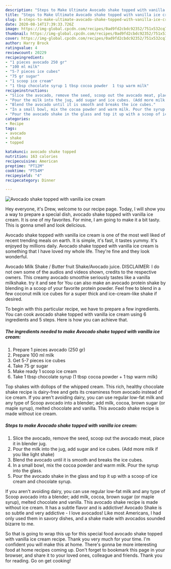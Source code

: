```yaml
---
description: "Steps to Make Ultimate Avocado shake topped with vanilla ice cream"
title: "Steps to Make Ultimate Avocado shake topped with vanilla ice cream"
slug: 8-steps-to-make-ultimate-avocado-shake-topped-with-vanilla-ice-cream
date: 2020-08-14T17:39:33.726Z
image: https://img-global.cpcdn.com/recipes/0ad9fd2cbdc92352/751x532cq70/avocado-shake-topped-with-vanilla-ice-cream-recipe-main-photo.jpg
thumbnail: https://img-global.cpcdn.com/recipes/0ad9fd2cbdc92352/751x532cq70/avocado-shake-topped-with-vanilla-ice-cream-recipe-main-photo.jpg
cover: https://img-global.cpcdn.com/recipes/0ad9fd2cbdc92352/751x532cq70/avocado-shake-topped-with-vanilla-ice-cream-recipe-main-photo.jpg
author: Harry Brock
ratingvalue: 4
reviewcount: 20229
recipeingredient:
- "1 pieces avocado 250 gr"
- "100 ml milk"
- "5-7 pieces ice cubes"
- "75 gr sugar"
- "1 scoop ice cream"
- "1 tbsp chocolate syrup 1 tbsp cocoa powder  1 tsp warm milk"
recipeinstructions:
- "Slice the avocado, remove the seed, scoop out the avocado meat, place it in blender jug."
- "Pour the milk into the jug, add sugar and ice cubes. (Add more milk if you like light shake)"
- "Blend the avocado until it is smooth and breaks the ice cubes."
- "In a small bowl, mix the cocoa powder and warm milk. Pour the syrup into the glass."
- "Pour the avocado shake in the glass and top it up with a scoop of ice cream and chocolate syrup."
categories:
- Recipe
tags:
- avocado
- shake
- topped

katakunci: avocado shake topped 
nutrition: 163 calories
recipecuisine: American
preptime: "PT12M"
cooktime: "PT54M"
recipeyield: "4"
recipecategory: Dinner

---
```



![Avocado shake topped with vanilla ice cream](https://img-global.cpcdn.com/recipes/0ad9fd2cbdc92352/751x532cq70/avocado-shake-topped-with-vanilla-ice-cream-recipe-main-photo.jpg)

Hey everyone, it's Drew, welcome to our recipe page. Today, I will show you a way to prepare a special dish, avocado shake topped with vanilla ice cream. It is one of my favorites. For mine, I am going to make it a bit tasty. This is gonna smell and look delicious.

Avocado shake topped with vanilla ice cream is one of the most well liked of recent trending meals on earth. It is simple, it's fast, it tastes yummy. It's enjoyed by millions daily. Avocado shake topped with vanilla ice cream is something that I have loved my whole life. They're fine and they look wonderful.

Avocado Milk Shake / Butter fruit Shake/Avocado juice. DISCLAIMER: I do not own some of the audios and videos shown, credits to the respective owners. This creamy avocado smoothie seriously tastes like a vanilla milkshake. try it and see for You can also make an avocado protein shake by blending in a scoop of your favorite protein powder. Feel free to blend in a few coconut milk ice cubes for a super thick and ice-cream-like shake if desired.


To begin with this particular recipe, we have to prepare a few ingredients. You can cook avocado shake topped with vanilla ice cream using 6 ingredients and 5 steps. Here is how you can achieve that.

<!--inarticleads1-->

##### The ingredients needed to make Avocado shake topped with vanilla ice cream:

1. Prepare 1 pieces avocado (250 gr)
1. Prepare 100 ml milk
1. Get 5-7 pieces ice cubes
1. Take 75 gr sugar
1. Make ready 1 scoop ice cream
1. Take 1 tbsp chocolate syrup (1 tbsp cocoa powder + 1 tsp warm milk)


Top shakes with dollops of the whipped cream. This rich, healthy chocolate shake recipe is dairy-free and gets its creaminess from avocado instead of ice cream. If you aren&#39;t avoiding dairy, you can use regular low-fat milk and any type of Scoop avocado into a blender; add milk, cocoa, brown sugar (or maple syrup), melted chocolate and vanilla. This avocado shake recipe is made without ice cream. 

<!--inarticleads2-->

##### Steps to make Avocado shake topped with vanilla ice cream:

1. Slice the avocado, remove the seed, scoop out the avocado meat, place it in blender jug.
1. Pour the milk into the jug, add sugar and ice cubes. (Add more milk if you like light shake)
1. Blend the avocado until it is smooth and breaks the ice cubes.
1. In a small bowl, mix the cocoa powder and warm milk. Pour the syrup into the glass.
1. Pour the avocado shake in the glass and top it up with a scoop of ice cream and chocolate syrup.


If you aren&#39;t avoiding dairy, you can use regular low-fat milk and any type of Scoop avocado into a blender; add milk, cocoa, brown sugar (or maple syrup), melted chocolate and vanilla. This avocado shake recipe is made without ice cream. It has a subtle flavor and is addictive! Avocado Shake is so subtle and very addictive - I love avocados! Like most Americans, I had only used them in savory dishes, and a shake made with avocados sounded bizarre to me. 

So that is going to wrap this up for this special food avocado shake topped with vanilla ice cream recipe. Thank you very much for your time. I'm confident you will make this at home. There's gonna be more interesting food at home recipes coming up. Don't forget to bookmark this page in your browser, and share it to your loved ones, colleague and friends. Thank you for reading. Go on get cooking!

